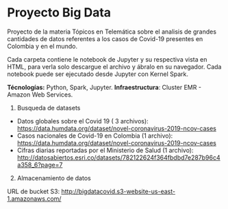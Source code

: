 # Proyecto Big Data 
Proyecto de la materia Tópicos en Telemática sobre el analisis de grandes cantidades de datos referentes a los casos de Covid-19 presentes en Colombia y en el mundo.

Cada carpeta contiene le notebook de Jupyter y su respectiva vista en HTML, para verla solo descargue el archivo y ábralo en su navegador.
Cada notebook puede ser ejecutado desde Jupyter con Kernel Spark.

**Técnologías:** Python, Spark, Jupyter.
**Infraestructura**: Cluster EMR - Amazon Web Services.

1. Busqueda de datasets 
- Datos globales sobre el Covid 19 ( 3 archivos): https://data.humdata.org/dataset/novel-coronavirus-2019-ncov-cases
- Casos nacionales de Covid-19 en Colombia (1 archivo): https://data.humdata.org/dataset/novel-coronavirus-2019-ncov-cases
- Cifras diarias reportadas por el Ministerio de Salud  (1 archivo): 
http://datosabiertos.esri.co/datasets/782122624f364fbdbd7e287b96c4a358_6?page=7

2. Almacenamiento de datos

URL de bucket S3: http://bigdatacovid.s3-website-us-east-1.amazonaws.com/
